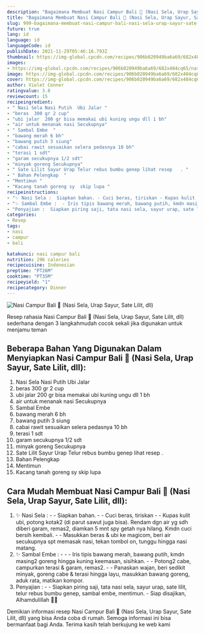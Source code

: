 ```yaml
---
description: "Bagaimana Membuat Nasi Campur Bali 💖 (Nasi Sela, Urap Sayur, Sate Lilit, dll) Anti Gagal"
title: "Bagaimana Membuat Nasi Campur Bali 💖 (Nasi Sela, Urap Sayur, Sate Lilit, dll) Anti Gagal"
slug: 999-bagaimana-membuat-nasi-campur-bali-nasi-sela-urap-sayur-sate-lilit-dll-anti-gagal
future: true
lang: id
language: id
languageCode: id
publishDate: 2021-11-29T05:46:16.793Z 
thumbnail: https://img-global.cpcdn.com/recipes/906b020949ba6a69/682x484cq65/nasi-campur-bali-nasi-sela-urap-sayur-sate-lilit-dll-foto-resep-utama.png
images:
- https://img-global.cpcdn.com/recipes/906b020949ba6a69/682x484cq65/nasi-campur-bali-nasi-sela-urap-sayur-sate-lilit-dll-foto-resep-utama.png
image: https://img-global.cpcdn.com/recipes/906b020949ba6a69/682x484cq65/nasi-campur-bali-nasi-sela-urap-sayur-sate-lilit-dll-foto-resep-utama.png
cover: https://img-global.cpcdn.com/recipes/906b020949ba6a69/682x484cq65/nasi-campur-bali-nasi-sela-urap-sayur-sate-lilit-dll-foto-resep-utama.png
author: Violet Conner
ratingvalue: 3.8
reviewcount: 15
recipeingredient:
- " Nasi Sela Nasi Putih  Ubi Jalar "
- "beras  300 gr 2 cup"
- "ubi jalar  200 gr bisa memakai ubi kuning ungu dll 1 bh"
- "air untuk menanak nasi Secukupnya"
- " Sambal Embe  "
- "bawang merah 6 bh"
- "bawang putih 3 siung"
- "cabai rawit sesuaikan selera pedasnya 10 bh"
- "terasi 1 sdt"
- "garam secukupnya 1/2 sdt"
- "minyak goreng Secukupnya"
- " Sate Lilit Sayur Urap Telur rebus bumbu genep lihat resep   . "
- " Bahan Pelengkap  "
- "Mentimun "
- "Kacang tanah goreng sy  skip lupa "
recipeinstructions:
- "✨ Nasi Sela :  Siapkan bahan. - Cuci beras, tiriskan - Kupas kulit ubi, potong kotak2 (di parut sawut juga bisa). Rendam dgn air yg sdh diberi garam, remas2, diamkan 5 mnt spy getah nya hilang. Kmdn cuci bersih kembali. - Masukkan beras &amp; ubi ke magicom, beri air secukupnya spt memasak nasi, tekan tombol on, tunggu hingga nasi matang."
- "✨ Sambal Embe :  - Iris tipis bawang merah, bawang putih, kmdn masing2 goreng hingga kuning keemasan, sisihkan. - Potong2 cabe, campurkan terasi &amp; garam, remas2. - Panaskan wajan, beri sedikit minyak, goreng cabe &amp; terasi hingga layu, masukkan bawang goreng, aduk rata, matikan kompor."
- "Penyajian :  Siapkan piring saji, tata nasi sela, sayur urap, sate lilit, telur rebus bumbu genep, sambal embe, mentimun. Siap disajikan, Alhamdulillah 🙏😋"
categories:
- Resep
tags:
- nasi
- campur
- bali

katakunci: nasi campur bali 
nutrition: 296 calories
recipecuisine: Indonesian
preptime: "PT26M"
cooktime: "PT35M"
recipeyield: "1"
recipecategory: Dinner
---
```



![Nasi Campur Bali 💖 (Nasi Sela, Urap Sayur, Sate Lilit, dll)](https://img-global.cpcdn.com/recipes/906b020949ba6a69/682x484cq65/nasi-campur-bali-nasi-sela-urap-sayur-sate-lilit-dll-foto-resep-utama.png)

Resep rahasia Nasi Campur Bali 💖 (Nasi Sela, Urap Sayur, Sate Lilit, dll)  sederhana dengan 3 langkahmudah cocok sekali jika digunakan untuk menjamu teman

<!--inarticleads1-->

## Beberapa Bahan Yang Digunakan Dalam Menyiapkan Nasi Campur Bali 💖 (Nasi Sela, Urap Sayur, Sate Lilit, dll):

1.  Nasi Sela Nasi Putih  Ubi Jalar 
1. beras  300 gr 2 cup
1. ubi jalar  200 gr bisa memakai ubi kuning ungu dll 1 bh
1. air untuk menanak nasi Secukupnya
1.  Sambal Embe  
1. bawang merah 6 bh
1. bawang putih 3 siung
1. cabai rawit sesuaikan selera pedasnya 10 bh
1. terasi 1 sdt
1. garam secukupnya 1/2 sdt
1. minyak goreng Secukupnya
1.  Sate Lilit Sayur Urap Telur rebus bumbu genep lihat resep   . 
1.  Bahan Pelengkap  
1. Mentimun 
1. Kacang tanah goreng sy  skip lupa 



<!--inarticleads2-->

## Cara Mudah Membuat Nasi Campur Bali 💖 (Nasi Sela, Urap Sayur, Sate Lilit, dll):

1. ✨ Nasi Sela : -  - Siapkan bahan. - - Cuci beras, tiriskan - - Kupas kulit ubi, potong kotak2 (di parut sawut juga bisa). Rendam dgn air yg sdh diberi garam, remas2, diamkan 5 mnt spy getah nya hilang. Kmdn cuci bersih kembali. - - Masukkan beras &amp; ubi ke magicom, beri air secukupnya spt memasak nasi, tekan tombol on, tunggu hingga nasi matang.
1. ✨ Sambal Embe : -  - - Iris tipis bawang merah, bawang putih, kmdn masing2 goreng hingga kuning keemasan, sisihkan. - - Potong2 cabe, campurkan terasi &amp; garam, remas2. - - Panaskan wajan, beri sedikit minyak, goreng cabe &amp; terasi hingga layu, masukkan bawang goreng, aduk rata, matikan kompor.
1. Penyajian : -  - Siapkan piring saji, tata nasi sela, sayur urap, sate lilit, telur rebus bumbu genep, sambal embe, mentimun. - Siap disajikan, Alhamdulillah 🙏😋




Demikian informasi  resep Nasi Campur Bali 💖 (Nasi Sela, Urap Sayur, Sate Lilit, dll)   yang bisa Anda coba di rumah. Semoga informasi ini bisa bermanfaat bagi Anda. Terima kasih telah berkujung ke web kami
